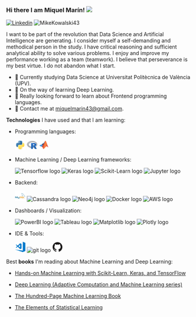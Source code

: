 ### Hi there I am **Miquel Marín**!  <img src="https://raw.githubusercontent.com/MartinHeinz/MartinHeinz/master/wave.gif" width="30px"> 

[![Linkedin](https://img.shields.io/badge/-LinkedIn-blue?style=flat&logo=Linkedin&logoColor=white&link=https://www.linkedin.com/in/miquel-marin-colome/)](https://www.linkedin.com/in/miquel-marin-colome/) 
<img src="https://komarev.com/ghpvc/?username=MikeKowalski43" alt="MikeKowalski43" />

I want to be part of the revolution that Data Science and Artificial Intelligence are generating. I consider myself a self-demanding and methodical person in the study. I have critical reasoning and sufficient analytical ability to solve various problems. I enjoy and improve my performance working as a team (teamwork). I believe that perseverance is my best virtue. I do not abandon what I start.

- 🔭 Currently studying Data Science at Universitat Politècnica de València (UPV).
- 🌱 On the way of learning Deep Learning.
- 🧠 Really looking forward to learn about Frontend programming languages.
- 💌 Contact me at [miquelmarin43@gmail.com](mailto:miquelmarin43@gmail.com).


**Technologies** I have used and that I am learning:

- Programming languages: 
  
  <img src="https://github.com/devicons/devicon/blob/master/icons/python/python-original.svg" alt="Python logo" width="28" height="28"> <img src="https://github.com/devicons/devicon/blob/master/icons/r/r-original.svg" alt="R logo" width="28" height="28"> <img src="https://github.com/devicons/devicon/blob/master/icons/matlab/matlab-original.svg" alt="Matlab logo" width="28" height="28"> 
  
- Machine Learning / Deep Learning frameworks:

  <img src="https://cdn.worldvectorlogo.com/logos/tensorflow-2.svg" alt="Tensorflow logo" width="28" height="28"> <img src="https://upload.wikimedia.org/wikipedia/commons/thumb/a/ae/Keras_logo.svg/1024px-Keras_logo.svg.png" alt="Keras logo" width="28" height="28"> <img src="https://upload.wikimedia.org/wikipedia/commons/thumb/0/05/Scikit_learn_logo_small.svg/1280px-Scikit_learn_logo_small.svg.png" alt="Scikit-Learn logo" width="70" height="36"> <img src="https://upload.wikimedia.org/wikipedia/commons/thumb/3/38/Jupyter_logo.svg/1200px-Jupyter_logo.svg.png" alt="Jupyter logo" width="28" height="34">

- Backend:

  <img src="https://github.com/devicons/devicon/blob/master/icons/mysql/mysql-original-wordmark.svg" alt="mysql logo" width="28" height="28"> <img src="https://cdn.worldvectorlogo.com/logos/cassandra.svg" alt="Cassandra logo" width="28" height="28"> <img src="https://cdn.worldvectorlogo.com/logos/neo4j.svg" alt="Neo4j logo" width="28" height="28"> <img src="https://cdn.worldvectorlogo.com/logos/docker-3.svg" alt="Docker logo" width="35" height="35"> <img src="https://cdn.worldvectorlogo.com/logos/amazon-web-services-2.svg" alt="AWS logo" width="28" height="28">
  
- Dashboards / Visualization:

  <img src="https://cdn.worldvectorlogo.com/logos/power-bi.svg" alt="PowerBI logo" width="28" height="28"> <img src="https://cdn.worldvectorlogo.com/logos/tableau-software.svg" alt="Tableau logo" width="28" height="28"> <img src="https://matplotlib.org/_static/logo2_compressed.svg" alt="Matplotlib logo" width="50" height="28"> <img src="https://brand.plot.ly/static/images/plotly-logo-01-stripe@2x.png" alt="Plotly logo" width="70" height="28">
  

- IDE & Tools:

  <img src="https://raw.githubusercontent.com/github/explore/80688e429a7d4ef2fca1e82350fe8e3517d3494d/topics/visual-studio-code/visual-studio-code.png" alt="VS Code logo" width="28" height="28">   <img src="https://cdn.worldvectorlogo.com/logos/git-icon.svg" alt="git logo" width="28" height="28">  <img src="https://github.com/devicons/devicon/blob/master/icons/github/github-original.svg" alt="github logo" width="28" height="28">
</p>


Best **books** I'm reading about Machine Learning and Deep Learning:

 -  <a href="https://www.amazon.es/Hands-Machine-Learning-Scikit-Learn-TensorFlow/dp/1492032646" rel="nonfollow"> Hands-on Machine Learning with Scikit-Learn, Keras, and TensorFlow</a></p>
<p align="center"> 
  
 -  <a href="https://www.amazon.es/Deep-Learning-Ian-Goodfellow/dp/0262035618" rel="nonfollow"> Deep Learning (Adaptive Computation and Machine Learning series)</a></p>
<p align="center"> 
  
 - <a href="https://www.amazon.com/gp/product/1999579518/ref=as_li_tl?ie=UTF8&camp=1789&creative=9325&creativeASIN=1999579518&linkCode=as2&tag=themlbook-20&linkId=012a51085af753d857de22e9e5d6ae30" rel="nonfollow">The Hundred-Page Machine Learning Book</a>

 -  <a href="https://web.stanford.edu/~hastie/ElemStatLearn/" rel="nonfollow">The Elements of Statistical Learning</a></p>


<!--
**MikeKowalski43/MikeKowalski43** is a ✨ _special_ ✨ repository because its `README.md` (this file) appears on your GitHub profile.

Here are some ideas to get you started:

- 🔭 I’m currently working on ...
- 🌱 I’m currently learning ...
- 👯 I’m looking to collaborate on ...
- 🤔 I’m looking for help with ...
- 💬 Ask me about ...
- 📫 How to reach me: ...
- 😄 Pronouns: ...
- ⚡ Fun fact: ...
-->
